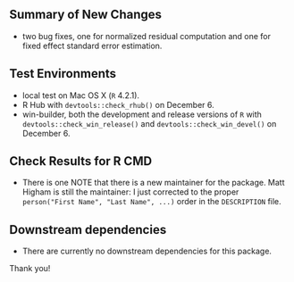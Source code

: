 ## Summary of New Changes

* two bug fixes, one for normalized residual computation and one for fixed effect standard error estimation.

## Test Environments

- local test on Mac OS X (`R` 4.2.1).
- R Hub with `devtools::check_rhub()` on December 6.
- win-builder, both the development and release versions of `R` with `devtools::check_win_release()` and `devtools::check_win_devel()` on December 6.

## Check Results for R CMD

- There is one NOTE that there is a new maintainer for the package. Matt Higham is still the maintainer: I just corrected to the proper `person("First Name", "Last Name", ...)` order in the `DESCRIPTION` file.

## Downstream dependencies

- There are currently no downstream dependencies for this package.

Thank you!


